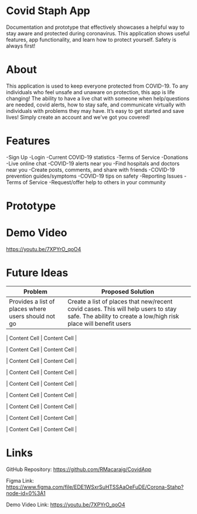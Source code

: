 # Covid Staph App
Documentation and prototype that effectively showcases a helpful way to stay aware and protected during coronavirus. This application shows useful features, app functionality, and learn how to protect yourself. Safety is always first! 

# About
This application is used to keep everyone protected from COVID-19. To any individuals who feel unsafe and unaware on protection, this app is life changing! The ability to have a live chat with someone when help/questions are needed, covid alerts, how to stay safe, and communicate virtually with individuals with problems they may have. It’s easy to get started and save lives! Simply create an account and we’ve got you covered!  

# Features
-Sign Up
-Login
-Current COVID-19 statistics
-Terms of Service
-Donations 
-Live online chat
-COVID-19 alerts near you
-Find hospitals and doctors near you 
-Create posts, comments, and share with friends
-COVID-19 prevention guides/symptoms 
-COVID-19 tips on safety
-Reporting Issues
-Terms of Service 
-Request/offer help to others in your community 

# Prototype


# Demo Video
https://youtu.be/7XPYrO_qoO4

# Future Ideas
| Problem  | Proposed Solution |
| ------------- | ------------- |
| Provides a list of places where users should not go | Create a list of places that new/recent covid cases. This will help users to stay safe. The ability to create a low/high risk place will benefit users  |

| Content Cell  | Content Cell  |


| Content Cell  | Content Cell  |


| Content Cell  | Content Cell  |


| Content Cell  | Content Cell  |


| Content Cell  | Content Cell  |


| Content Cell  | Content Cell  |

| Content Cell  | Content Cell  |


| Content Cell  | Content Cell  |


| Content Cell  | Content Cell  |



# Links
GitHub Repository:
https://github.com/RMacaraig/CovidApp

Figma Link:
https://www.figma.com/file/EDE1WSxrSuHTSSAaOeFuDE/Corona-Stahp?node-id=0%3A1

Demo Video Link:
https://youtu.be/7XPYrO_qoO4


